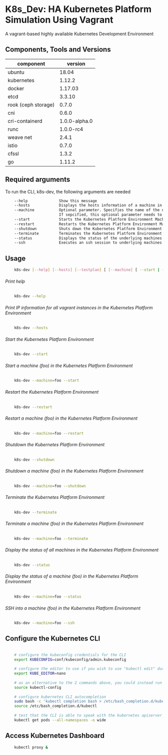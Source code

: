 K8s_Dev: HA Kubernetes Platform Simulation Using Vagrant
========================================================

A vagrant-based highly available Kubernetes Development Environment 

Components, Tools and Versions
------------------------------

|component  | version|
| --------- |  -------- |
|ubuntu | 18.04 |
|kubernetes | 1.12.2 |
|docker | 1.17.03 |
|etcd | 3.3.10 |
|rook (ceph storage) | 0.7.0 |
|cni | 0.6.0 |
|cri-containerd | 1.0.0-alpha.0 |
|runc | 1.0.0-rc4 |
|weave net | 2.4.1 |
|istio | 0.7.0|
|cfssl | 1.3.2 |
|go    | 1.11.2 |


Required arguments
------------------------

To run the CLI, k8s-dev, the following arguments are needed

```bash
	--help              Show this message
	--hosts             Displays the hosts information of a machine in the Multi-VM environment
	--machine           Optional parameter. Specifies the name of the node on which operation should be perfomed. 
	                    If sepcified, this optional parameter needs to come first in the list of paramters.
	--start             Starts the Kubernetes Platform Environment Machines
	--restart           Restarts the Kubernetes Platform Environment Machines
	--shutdown          Shuts down the Kubernetes Platform Environment Machines
	--terminate         Terminates the Kubernetes Platform Environment Machines
	--status            Displays the status of the underlying machines in the Kubernetes Platform Environment
	--ssh               Executes an ssh session to underlying machines in the Kubernetes Platform Environment
```
	
	
Usage
-------------------

```bash
	k8s-dev [--help] [--hosts] [--testplan] [ [--machine] [ --start | --restart | --shutdown | --terminate | --status | --sssh ] ]
```


###### Print help

```bash
	k8s-dev --help
```

###### Print IP information for all vagrant instances in the Kubernetes Platform Environment

```bash
	k8s-dev --hosts
```

###### Start the Kubernetes Platform Environment

```bash
	k8s-dev --start
```

###### Start a machine (foo) in the Kubernetes Platform Environment

```bash
	k8s-dev --machine=foo --start
```

###### Restart the Kubernetes Platform Environment

```bash
	k8s-dev --restart
```

###### Restart a machine (foo) in the Kubernetes Platform Environment

```bash
	k8s-dev --machine=foo --restart
```

###### Shutdown the Kubernetes Platform Environment

```bash
	k8s-dev --shutdown
```

###### Shutdown a machine (foo) in the Kubernetes Platform Environment

```bash
	k8s-dev --machine=foo --shutdown
```

###### Terminate the Kubernetes Platform Environment

```bash
	k8s-dev --terminate
```

###### Terminate a machine (foo) in the Kubernetes Platform Environment

```bash
	k8s-dev --machine=foo --terminate
```

###### Display the status of all machines in the Kubernetes Platform Environment

```bash
	k8s-dev --status
```

###### Display the status of a machine (foo) in the Kubernetes Platform Environment

```bash
	k8s-dev --machine=foo --status
```

###### SSH into a machine (foo) in the Kubernetes Platform Environment

```bash
	k8s-dev --machine=foo --ssh
```

## Configure the Kubernetes CLI

```bash
    
    # configure the kubeconfig credentials for the CLI
    export KUBECONFIG=conf/kubeconfig/admin.kubeconfig
    
    # configure the editor to use if you wish to use "kubectl edit" during dev/tests
    export KUBE_EDITOR=nano
    
    # as an alternative to the 2 commands above, you could instead run
    source kubectl-config
    
    # configure kubernetes CLI autocompletion
    sudo bash -c 'kubectl completion bash > /etc/bash_completion.d/kubectl'
    source /etc/bash_completion.d/kubectl
    
    # test that the CLI is able to speak with the kubernetes apiserver
    kubectl get pods --all-namespaces -o wide
```

## Access Kubernetes Dashboard

```bash
    kubectl proxy &
```

